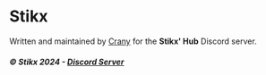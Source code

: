 # Stikx
Written and maintained by [Crany](https://github.com/Crany) for the **Stikx' Hub** Discord server.
##### © Stikx 2024 - [Discord Server](https://discord.gg/dPMhw6NEhK)
